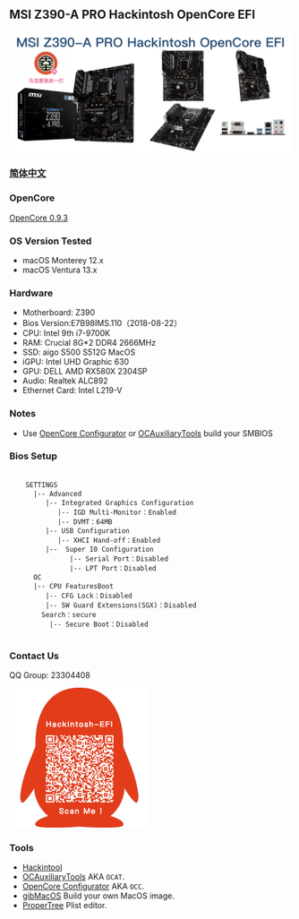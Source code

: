 ## MSI Z390-A PRO Hackintosh OpenCore EFI

![image](ScreenShot/Z390APRO.jpg)


### [简体中文](https://github.com/hackintosh-club/MSI-Z390-A-PRO-OpenCore)

### OpenCore

[OpenCore 0.9.3](https://github.com/acidanthera/OpenCorePkg)

### OS Version Tested

- macOS Monterey 12.x
- macOS Ventura  13.x 

### Hardware

- Motherboard: Z390
- Bios Version:E7B98IMS.110（2018-08-22）
- CPU: Intel 9th i7-9700K
- RAM: Crucial 8G*2 DDR4 2666MHz
- SSD: aigo S500 S512G MacOS
- iGPU: Intel UHD Graphic 630
- GPU: DELL AMD RX580X 2304SP
- Audio: Realtek ALC892
- Ethernet Card: Intel L219-V


### Notes

 - Use [OpenCore Configurator](https://mackie100projects.altervista.org/opencore-configurator/) or [OCAuxiliaryTools](https://github.com/ic005k/OCAuxiliaryTools) build your SMBIOS

### Bios Setup

```
      
	SETTINGS  
	  |-- Advanced
	     |-- Integrated Graphics Configuration
	        |-- IGD Multi-Monitor：Enabled
			|-- DVMT：64MB
		 |-- USB Configuration
			|-- XHCI Hand-off：Enabled
		 |--  Super I0 Configuration
		       |-- Serial Port：Disabled
		       |-- LPT Port：Disabled
	  OC
	  |-- CPU FeaturesBoot
	     |-- CFG Lock：Disabled
		 |-- SW Guard Extensions(SGX)：Disabled
		Search：secure
		  |-- Secure Boot：Disabled
	   

```

### Contact Us

QQ Group: 23304408

![image](ScreenShot/QRCode.png)


### Tools

- [Hackintool](https://github.com/headkaze/Hackintool) 
- [OCAuxiliaryTools](https://github.com/ic005k/OCAuxiliaryTools) AKA `OCAT`.
- [OpenCore Configurator](https://mackie100projects.altervista.org/opencore-configurator/) AKA `OCC`.
- [gibMacOS](https://github.com/corpnewt/gibMacOS) Build your own MacOS image.
- [ProperTree](https://github.com/corpnewt/ProperTree) Plist editor.
